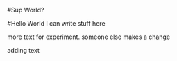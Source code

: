 #Sup World?

#Hello World
I can write stuff here

more text for experiment. someone else makes a change

adding text
